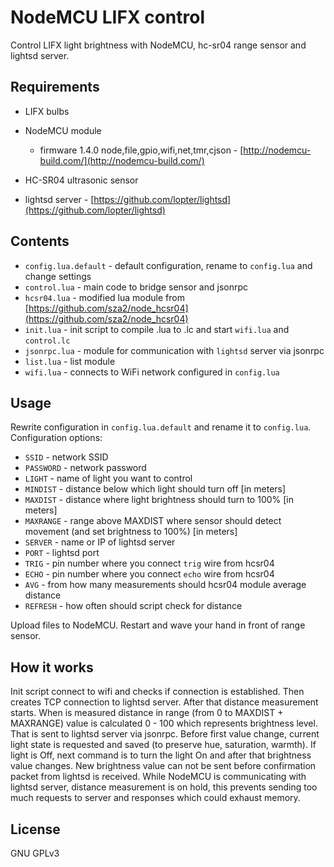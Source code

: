 # NodeMCU LIFX control
Control LIFX light brightness with NodeMCU, hc-sr04 range sensor and lightsd server.

## Requirements
- LIFX bulbs
- NodeMCU module
  - firmware 1.4.0 node,file,gpio,wifi,net,tmr,cjson - [http://nodemcu-build.com/](http://nodemcu-build.com/)

- HC-SR04 ultrasonic sensor
- lightsd server - [https://github.com/lopter/lightsd](https://github.com/lopter/lightsd)

## Contents
- `config.lua.default` - default configuration, rename to `config.lua` and change settings
- `control.lua` - main code to bridge sensor and jsonrpc
- `hcsr04.lua` - modified lua module from [https://github.com/sza2/node_hcsr04](https://github.com/sza2/node_hcsr04)
- `init.lua` - init script to compile .lua to .lc and start `wifi.lua` and `control.lc`
- `jsonrpc.lua` - module for communication with `lightsd` server via jsonrpc
- `list.lua` - list module
- `wifi.lua` - connects to WiFi network configured in `config.lua`

## Usage
Rewrite configuration in `config.lua.default` and rename it to `config.lua`. Configuration options:
- `SSID` - network SSID
- `PASSWORD` - network password
- `LIGHT` - name of light you want to control
- `MINDIST` - distance below which light should turn off [in meters]
- `MAXDIST` - distance where light brightness should turn to 100% [in meters]
- `MAXRANGE` - range above MAXDIST where sensor should detect movement (and set brightness to 100%) [in meters]
- `SERVER` - name or IP of lightsd server
- `PORT` - lightsd port
- `TRIG` - pin number where you connect `trig` wire from hcsr04
- `ECHO` - pin number where you connect `echo` wire from hcsr04
- `AVG` - from how many measurements should hcsr04 module average distance
- `REFRESH` - how often should script check for distance

Upload files to NodeMCU. Restart and wave your hand in front of range sensor.

## How it works

Init script connect to wifi and checks if connection is established. Then creates TCP connection to lightsd server. After that distance measurement starts. When is measured distance in range (from 0 to MAXDIST + MAXRANGE) value is calculated 0 - 100 which represents brightness level. That is sent to lightsd server via jsonrpc. Before first value change, current light state is requested and saved (to preserve hue, saturation, warmth). If light is Off, next command is to turn the light On and after that brightness value changes. New brightness value can not be sent before confirmation packet from lightsd is received. While NodeMCU is communicating with lightsd server, distance measurement is on hold, this prevents sending too much requests to server and responses which could exhaust memory.

## License
GNU GPLv3
